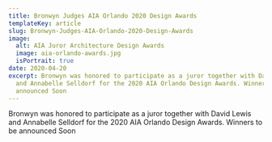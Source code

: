 ```yaml
---
title: Bronwyn Judges AIA Orlando 2020 Design Awards
templateKey: article
slug: Bronwyn-Judges-AIA-Orlando-2020-Design-Awards
image:
  alt: AIA Juror Architecture Design Awards
  image: aia-orlando-awards.jpg
  isPortrait: true
date: 2020-04-20
excerpt: Bronwyn was honored to participate as a juror together with David Lewis
  and Annabelle Selldorf for the 2020 AIA Orlando Design Awards. Winners to be
  announced Soon
---
```


Bronwyn was honored to participate as a juror together with David Lewis and Annabelle Selldorf for the 2020 AIA Orlando Design Awards. Winners to be announced Soon
